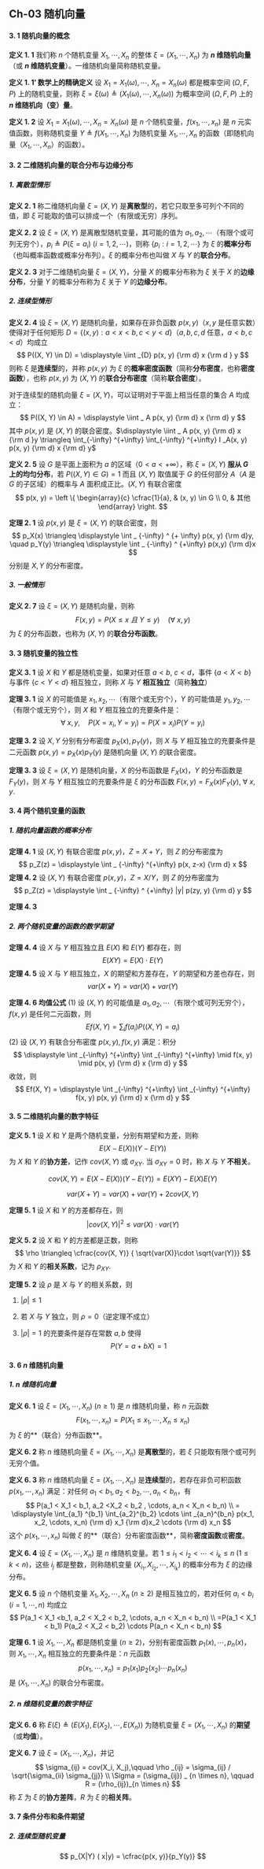## Ch-03  随机向量

#### 3. 1  随机向量的概念

**定义  1. 1**    我们称 $n$ 个随机变量 $X_1, \cdots, X_n$ 的整体 $\xi = (X_1, \cdots, X_n)$ 为 **$n$ 维随机向量**（或 **$n$ 维随机变量**）。一维随机向量简称随机变量。

**定义  1. 1’  数学上的精确定义**    设 $X_1 = X_1(\omega), \cdots$, $X_n = X_n(\omega)$ 都是概率空间 $(\Omega, F, P)$ 上的随机变量，则称 $\xi = \xi(\omega) \triangleq (X_1(\omega), \cdots, X_n(\omega))$ 为概率空间 $(\Omega, F, P)$ 上的 **$n$ 维随机向（变）量**。

**定义  1. 2**    设 $X_1 = X_1(\omega), \cdots, X_n = X_n(\omega)$ 是 $n$ 个随机变量，$f(x_1, \cdots, x_n)$ 是 $n$ 元实值函数，则称随机变量 $Y \triangleq f(X_1, \cdots, X_n)$ 为随机变量 $X_1, \cdots, X_n$ 的函数（即随机向量（$X_1, \cdots, X_n$）的函数）。



#### 3. 2  二维随机向量的联合分布与边缘分布

##### 1. 离散型情形

**定义  2. 1**    称二维随机向量 $\xi = (X, Y)$ 是**离散型**的，若它只取至多可列个不同的值，即 $\xi$ 可能取的值可以排成一个（有限或无穷）序列。

**定义  2. 2**    设 $\xi = (X, Y)$ 是离散型随机变量，其可能的值为 $a_1, a_2, \cdots$（有限个或可列无穷个），$p_i \triangleq P(\xi = a_i) \ (i = 1, 2, \cdots)$，则称 $\{p_i: i = 1, 2, \cdots\}$ 为 $\xi$ 的**概率分布**（也叫概率函数或概率分布列）。$\xi$ 的概率分布也叫做 $X$ 与 $Y$ 的**联合分布**。

**定义  2. 3**    对于二维随机向量 $\xi = (X, Y)$，分量 $X$ 的概率分布称为 $\xi$ 关于 $X$ 的**边缘分布**，分量 $Y$ 的概率分布称为 $\xi$ 关于 $Y$ 的**边缘分布**。



##### 2. 连续型情形

**定义  2. 4**    设 $\xi = (X, Y)$ 是随机向量，如果存在非负函数 $p(x, y)$（$x, y$ 是任意实数）使得对于任何矩形 $D = \{ (x, y) :a < x < b, c< y < d \}$（$a, b, c, d$ 任意，$a < b, c < d$）均成立
$$
P((X, Y) \in D) = \displaystyle \iint _{D} p(x, y) {\rm d} x {\rm d } y
$$
则称 $\xi$ 是**连续型**的，并称 $p(x, y)$ 为 $\xi$ 的**概率密度函数**（简称**分布密度**，也称**密度函数**），也称 $p(x, y)$ 为 $(X, Y)$ 的**联合分布密度**（简称**联合密度**）。

对于连续型的随机向量 $\xi = (X, Y)$，可以证明对于平面上相当任意的集合 $A$ 均成立：
$$
P((X, Y) \in A) = \displaystyle \iint _ A p(x, y) {\rm d} x {\rm d} y
$$
其中 $p(x, y)$ 是 $(X, Y)$ 的联合密度。$\displaystyle \iint _ A p(x, y) {\rm d} x {\rm d }y \triangleq \int_{-\infty} ^{+\infty} \int_{-\infty} ^{+\infty} I _A(x, y) p(x, y) {\rm d} x {\rm d} y$ 



**定义  2. 5**    设 $G$ 是平面上面积为 $a$ 的区域（$0 <a < +\infty$），称 $\xi = (X,Y)$ **服从 $G$ 上的均匀分布**，若 $P((X, Y) \in G) = 1$ 而且 $(X,Y)$ 取值属于 $G$ 的任何部分 $A$（$A$ 是 $G$ 的子区域）的概率与 $A$ 面积成正比。$(X, Y)$ 有联合密度
$$
p(x, y) = 
\left \{
\begin{array}{c}
\cfrac{1}{a}, & (x, y) \in G \\
0, & 其他
\end{array}
\right.
$$



**定理  2. 1**    设 $p(x, y)$ 是 $\xi = (X, Y)$ 的联合密度，则
$$
p_X(x) \triangleq \displaystyle \int _ {-\infty} ^ {+ \infty} p(x, y) {\rm d}y, \quad p_Y(y) \triangleq \displaystyle \int _ {-\infty} ^ {+\infty} p(x,y) {\rm d}x
$$
分别是 $X, Y$ 的分布密度。



##### 3. 一般情形

**定义  2. 7**    设 $\xi = (X, Y)$ 是随机向量，则称
$$
F(x, y) = P(X \leq x \ 且 \ Y \leq y) \quad (\forall \ x, y)
$$
为 $\xi$ 的分布函数，也称为 $(X, Y)$ 的**联合分布函数**。



#### 3. 3  随机变量的独立性

**定义  3. 1**    设 $X$ 和 $Y$ 都是随机变量，如果对任意 $a < b$, $c < d$，事件 $\{a < X < b\}$ 与事件 $\{c < Y < d\}$ 相互独立，则称 $X$ 与 $Y$ **相互独立**（简称**独立**）



**定理  3. 1**    设 $X$ 的可能值是 $x_1, x_2, \cdots$（有限个或无穷个），$Y$ 的可能值是 $y_1, y_2, \cdots$（有限个或无穷个），则 $X$ 和 $Y$ 相互独立的充要条件是：
$$
\forall \ x, y ,\quad P(X = x_i, Y = y_i) = P(X=x_i) P(Y = y_i)
$$


**定理  3. 2**    设 $X, Y$ 分别有分布密度 $p_X(x), p_Y(y)$，则 $X$ 与 $Y$ 相互独立的充要条件是二元函数 $p(x, y) = p_X(x) p_Y(y)$ 是随机向量 $(X, Y)$ 的联合密度。



**定理  3. 3**    设 $\xi = (X, Y)$ 是随机向量，$X$ 的分布函数是 $F_X(x)$，$Y$ 的分布函数是 $F_Y(y)$，则 $X$ 与 $Y$ 相互独立的充要条件是 $\xi$ 的分布函数 $F(x, y) = F_X(x) F_Y(y)$, $\forall \ x, y$. 



#### 3. 4  两个随机变量的函数

##### 1. 随机向量函数的概率分布

**定理  4. 1**    设 $(X, Y)$ 有联合密度 $p(x, y)$，$Z = X+Y$，则 $Z$ 的分布密度为
$$
p_Z(z) = \displaystyle \int _ {-\infty} ^{+\infty} p(x, z-x) {\rm d} x
$$
**定理  4. 2**    设 $(X, Y)$ 有联合密度 $p(x, y)$，$Z = X / Y$，则 $Z$ 的分布密度为
$$
p_Z(z) = \displaystyle \int _ {-\infty} ^ {+\infty} |y| p(zy, y) {\rm d} y
$$



**定理  4. 3**    



##### 2. 两个随机变量的函数的数学期望

**定理  4. 4**    设 $X$ 与 $Y$ 相互独立且 $E(X)$ 和 $E(Y)$ 都存在，则
$$
E(XY) = E(X) \cdot E(Y)
$$
**定理  4. 5**    设 $X$ 与 $Y$ 相互独立，$X$ 的期望和方差存在，$Y$ 的期望和方差也存在，则
$$
var(X+Y) = var(X) + var(Y)
$$

**定理  4. 6  均值公式**    $(1)$ 设 $(X, Y)$ 的可能值是 $a_1, a_2, \cdots$（有限个或可列无穷个），$f(x, y)$ 是任何二元函数，则
$$
Ef(X, Y) = \displaystyle \sum _ {i} f(a_i) P((X, Y) = a_i)
$$
$(2)$ 设 $(X, Y)$ 有联合分布密度 $p(x, y), f(x, y)$ 满足：积分
$$
\displaystyle \int _{-\infty} ^{+\infty} \int _{-\infty} ^{+\infty} \mid f(x, y) \mid p(x, y) {\rm d} x {\rm d} y
$$
 收敛，则
$$
Ef(X, Y) = \displaystyle \int _{-\infty} ^{+\infty} \int _{-\infty} ^{+\infty} f(x, y) p(x, y) {\rm d} x {\rm d} y
$$


#### 3. 5  二维随机向量的数字特征

**定义  5. 1**    设 $X$ 和 $Y$ 是两个随机变量，分别有期望和方差，则称
$$
E(X - E(X))(Y-E(Y))
$$
为 $X$ 和 $Y$ 的**协方差**，记作 $cov(X, Y)$ 或 $\sigma_{XY}$. 当 $\sigma_{XY} = 0$ 时，称 $X$ 与 $Y$ **不相关**。

$$
cov(X, Y) = E(X-E(X)) (Y - E(Y)) = E(XY) - E(X)E(Y)
$$

$$
var(X+Y) = var(X) + var(Y) + 2 cov(X, Y)
$$



**定理  5. 1**    设 $X$ 和 $Y$ 的方差都存在，则
$$
|cov(X, Y)|^2 \leq var(X) \cdot var(Y)
$$


**定义  5. 2**    设 $X$ 和 $Y$ 的方差都是正数，则称
$$
\rho \triangleq \cfrac{cov(X, Y)} { \sqrt{var(X)}\cdot \sqrt{var(Y)}}
$$
为 $X$ 和 $Y$ 的**相关系数**，记为 $\rho _{XY}$. 



**定理  5. 2**    设 $\rho$ 是 $X$ 与 $Y$ 的相关系数，则

1. $|\rho| \leq 1$ 

2. 若 $X$ 与 $Y$ 独立，则 $\rho = 0$（逆定理不成立）

3. $|\rho| = 1$ 的充要条件是存在常数 $a, b$ 使得
	$$
	P(Y = a+ bX) = 1
	$$



#### 3. 6  $n$ 维随机向量

##### 1. $n$ 维随机向量

**定义  6. 1**    设 $\xi = (X_1, \cdots, X_n) \ (n \geq 1)$ 是 $n$ 维随机向量，称 $n$ 元函数
$$
F(x_1, \cdots, x_n) = P(X_1 \leq x_1, \cdots, X_n \leq x_n)
$$
为 $\xi$ 的**（联合）分布函数**。



**定义  6. 2**    称 $n$ 维随机向量 $\xi = (X_1, \cdots, X_n)$ 是**离散型**的，若 $\xi$ 只能取有限个或可列无穷个值。



**定义  6. 3**    称 $n$ 维随机向量 $\xi = (X_1, \cdots, X_n)$ 是**连续型**的，若存在非负可积函数 $p(x_1, \cdots, x_n)$ 满足：对任何 $a_1 < b_1, a_2 < b_2, \cdots, a_n < b_n$，有
$$
P(a_1 < X_1 < b_1, a_2 <X_2 < b_2 , \cdots, a_n < X_n < b_n) \\ = \displaystyle \int_{a_1} ^{b_1} \int_{a_2}^{b_2} \cdots \int _{a_n}^{b_n} p(x_1, x_2, \cdots, x_n) {\rm d} x_1 {\rm d}x_2 \cdots {\rm d} x_n
$$
这个 $p(x_1, \cdots, x_n)$ 叫做 $\xi$ 的**（联合）分布密度函数**，简称**密度函数**或**密度**。



**定义  6. 4**    设 $\xi = (X_1, \cdots, X_n)$ 是 $n$ 维随机变量。若 $1 \leq i_1 < i_2 <\cdots < i_k \leq n$ $(1 \leq k < n)$，这些 $i_j$ 都是整数，则称随机变量 $(X_{i_1}, X_{i_2}, \cdots, X_{i_k})$ 的概率分布为 $\xi$ 的边缘分布。



**定义  6. 5**    设 $n$ 个随机变量 $X_1, X_2, \cdots, X_n$ $(n \geq 2)$ 是相互独立的，若对任何 $a_i < b_i$ $(i = 1, \cdots, n)$ 均成立
$$
P(a_1 < X_1 <b_1, a_2 < X_2 < b_2, \cdots, a_n < X_n < b_n) \\ =P(a_1 < X_1 < b_1) P(a_2 < X_2 < b_2) \cdots P(a_n < X_n < b_n)
$$


**定理  6. 1**    设 $X_1, \cdots, X_n$ 都是随机变量 $(n \geq 2)$，分别有密度函数 $p_1(x), \cdots, p_n(x)$，则 $X_1, \cdots, X_n$ 相互独立的充要条件是：$n$ 元函数
$$
p(x_1, \cdots, x_n) = p_1(x_1) p_2(x_2) \cdots p_n(x_n)
$$
是 $(X_1, \cdots, X_n)$ 的联合分布密度。



##### 2. $n$ 维随机变量的数字特征

**定义  6. 6**    称 $E(\xi) \triangleq (E(X_1), E(X_2), \cdots, E(X_n))$ 为随机变量 $\xi = (X_1, \cdots, X_n)$ 的**期望**（或**均值**）。

**定义  6. 7**    设 $\xi = (X_1, \cdots , X_n)$，并记
$$
\sigma_{ij} = cov(X_i, X_j),\qquad \rho _{ij} = \sigma_{ij} / \sqrt{\sigma_{ii} \sigma_{jj}} \\
\Sigma = (\sigma_{ij}) _ {n \times n}, \qquad R = (\rho_{ij})_{n \times n}
$$
称 $\Sigma$ 为 $\xi$ 的**协方差阵**，$R$ 为 $\xi$ 的**相关阵**。



#### 3. 7  条件分布和条件期望

##### 2. 连续型随机变量

$$
p_{X|Y} ( x|y) = \cfrac{p(x, y)}{p_Y(y)}
$$


